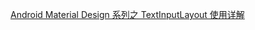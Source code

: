 [Android Material Design 系列之 TextInputLayout 使用详解](https://blog.csdn.net/jaynm/article/details/106918713)